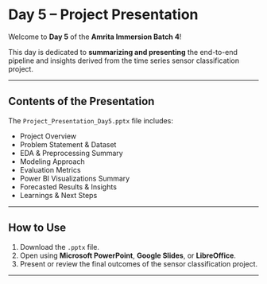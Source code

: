 #  Day 5 – Project Presentation

Welcome to **Day 5** of the **Amrita Immersion Batch 4**!

This day is dedicated to **summarizing and presenting** the end-to-end pipeline and insights derived from the time series sensor classification project.

---


##  Contents of the Presentation

The `Project_Presentation_Day5.pptx` file includes:

-  Project Overview  
-  Problem Statement & Dataset  
-  EDA & Preprocessing Summary  
-  Modeling Approach  
-  Evaluation Metrics 
-  Power BI Visualizations Summary  
-  Forecasted Results & Insights  
-  Learnings & Next Steps  

---

##  How to Use

1. Download the `.pptx` file.
2. Open using **Microsoft PowerPoint**, **Google Slides**, or **LibreOffice**.
3. Present or review the final outcomes of the sensor classification project.

---

